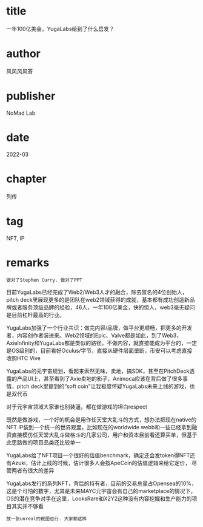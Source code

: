 # title
一年100亿美金，YugaLabs给到了什么启发？

# author
风风风风答

# publisher
NoMad Lab

# date
2022-03

# chapter
列传

# tag
NFT, IP

# remarks
`做对了Stephen Curry. 做对了PPT`

目前YugaLabs已经完成了Web2/Web3人才的融合，除去匿名的4位创始人，pitch deck里展现更多的是团队在web2领域获得的成就，基本都有成功创造新品牌或者服务顶级品牌的经验，46人，一年100亿美金，快的惊人，web3毫无疑问是目前杠杆最高的行业。

YugaLabs加强了一个行业共识：做完内容/品牌，做平台更顺畅，把更多的开发者，内容创作者装进来。Web2领域的Epic、Valve都是如此，到了Web3，AxieInfinity和YugaLabs都是类似的路径。不做内容，就直接能成为平台的，一定是OS级别的，目前看好Oculus/字节，直接从硬件层面垄断，币安可以考虑直接收购HTC Vive


YugaLabs的元宇宙规划，看起来索然无味，卖地，搞SDK，甚至在PitchDeck透露的产品UI上，甚至看到了Axie卖地的影子，Animoca应该在背后做了很多事情，pitch deck里提到的“soft coin”让我极度怀疑YugaLabs未来上线的游戏，也是双代币

对于元宇宙领域大家谁也别装逼，都在做游戏的坦白respect

既然是做游戏，一个好的机会是用作任天堂大乱斗的方式，想办法把现在native的NFT IP装到一个统一的世界观里，比如现在的worldwide webb和一些已经拿到融资直接模仿任天堂大乱斗做格斗的几家公司，用户和资本目前看还算买单，但基于此思路做的项目品类还比较单一

YugaLabs给了NFT项目一个很好的估值benchmark，确定还会发token得NFT还有Azuki，估计上线的时候，估计很多人会按ApeCoin的估值逻辑来给它定价， 尽管两者有很大的差异

YugaLabs发行的系列NFT，背后的持有者，目前的交易总量占Opensea的10%，这是个可怕的数字，尤其是未来MAYC元宇宙会有自己的marketplace的情况下，OS的潜在竞争对手在这里，LooksRare和X2Y2这种没有内容挖掘和生产能力的项目其实并不够看

`放一张unreal的截图也行. 大家都这样`
